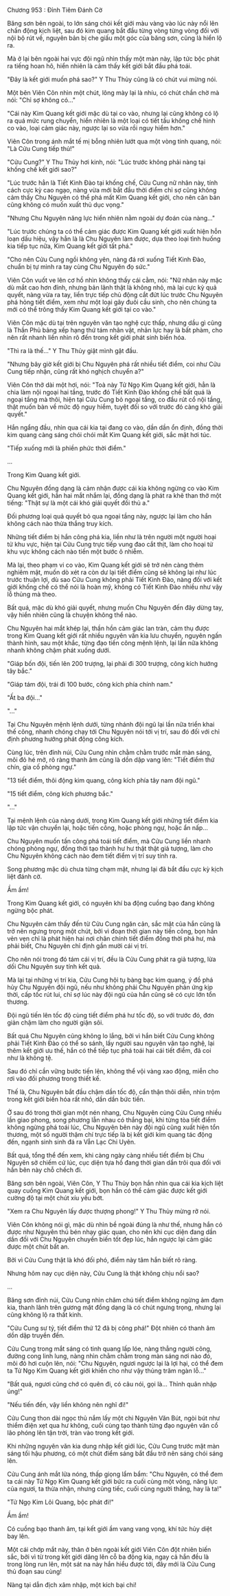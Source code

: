 




Chương 953 : Đỉnh Tiêm Đánh Cờ


Băng sơn bên ngoài, to lớn sáng chói kết giới màu vàng vào lúc này nổi lên chấn động kịch liệt, sau đó kim quang bắt đầu từng vòng từng vòng đối với nội bộ rút về, nguyên bản bị che giấu một góc của băng sơn, cũng là hiển lộ ra.

Mà ở lại bên ngoài hai vực đội ngũ nhìn thấy một màn này, lập tức bộc phát ra tiếng hoan hô, hiển nhiên là cảm thấy kết giới bắt đầu phá toái.

"Đây là kết giới muốn phá sao?" Y Thu Thủy cũng là có chút vui mừng nói.

Một bên Viên Côn nhìn một chút, lông mày lại là nhíu, có chút chần chờ mà nói: "Chỉ sợ không có..."

"Cái này Kim Quang kết giới mặc dù tại co vào, nhưng lại cũng không có lộ ra quá mức rung chuyển, hiển nhiên là một loại có tiết tấu khống chế hình co vào, loại cảm giác này, ngược lại so vừa rồi nguy hiểm hơn."

Viên Côn trong ánh mắt tế mị bỗng nhiên lướt qua một vòng tinh quang, nói: "Là Cửu Cung tiếp thủ!"

"Cửu Cung?" Y Thu Thủy hơi kinh, nói: "Lúc trước không phải nàng tại khống chế kết giới sao?"

"Lúc trước hẳn là Tiết Kinh Đào tại khống chế, Cửu Cung nữ nhân này, tính cách cực kỳ cao ngạo, nàng vừa mới bắt đầu thời điểm chỉ sợ cũng không cảm thấy Chu Nguyên có thể phá mất Kim Quang kết giới, cho nên căn bản cũng không có muốn xuất thủ dục vọng."

"Nhưng Chu Nguyên năng lực hiển nhiên nằm ngoài dự đoán của nàng..."

"Lúc trước chúng ta có thể cảm giác được Kim Quang kết giới xuất hiện hỗn loạn dấu hiệu, vậy hẳn là là Chu Nguyên làm được, dựa theo loại tình huống kia tiếp tục nữa, Kim Quang kết giới tất phá."

"Cho nên Cửu Cung ngồi không yên, nàng đá rơi xuống Tiết Kinh Đào, chuẩn bị tự mình ra tay cùng Chu Nguyên đọ sức."

Viên Côn vuốt ve lên cơ hồ nhìn không thấy cái cằm, nói: "Nữ nhân này mặc dù mắt cao hơn đỉnh, nhưng bản lãnh thật là không nhỏ, mà lại cực kỳ quả quyết, nàng vừa ra tay, liền trực tiếp chủ động cắt đứt lúc trước Chu Nguyên phá hỏng tiết điểm, xem như một loại gãy đuôi cầu sinh, cho nên chúng ta mới có thể trông thấy Kim Quang kết giới tại co vào."

Viên Côn mặc dù tại trên nguyên văn tạo nghệ cực thấp, nhưng dầu gì cũng là Thần Phủ bảng xếp hạng thứ tám nhân vật, nhãn lực hay là bất phàm, cho nên rất nhanh liền nhìn rõ đến trong kết giới phát sinh biến hóa.

"Thì ra là thế..." Y Thu Thủy giật mình gật đầu.

"Nhưng bây giờ kết giới bị Chu Nguyên phá rất nhiều tiết điểm, coi như Cửu Cung tiếp nhận, cũng rất khó nghịch chuyển a?"

Viên Côn thở dài một hơi, nói: "Toà này Tử Ngọ Kim Quang kết giới, hẳn là chia làm nội ngoại hai tầng, trước đó Tiết Kinh Đào khống chế bất quá là ngoại tầng mà thôi, hiện tại Cửu Cung bỏ ngoại tầng, co đầu rút cổ nội tầng, thật muốn bàn về mức độ nguy hiểm, tuyệt đối so với trước đó càng khó giải quyết."

Hắn ngẩng đầu, nhìn qua cái kia tại đang co vào, dần dần ổn định, đồng thời kim quang càng sáng chói chói mắt Kim Quang kết giới, sắc mặt hơi túc.

"Tiếp xuống mới là phiền phức thời điểm."

...

Trong Kim Quang kết giới.

Chu Nguyên đồng dạng là cảm nhận được cái kia không ngừng co vào Kim Quang kết giới, hắn hai mắt nhắm lại, đồng dạng là phát ra khẽ than thở một tiếng: "Thật sự là một cái khó giải quyết đối thủ a."

Đối phương loại quả quyết bỏ qua ngoại tầng này, ngược lại làm cho hắn không cách nào thừa thắng truy kích.

Những tiết điểm bị hắn công phá kia, liền như là trên người một người hoại tử khu vực, hiện tại Cửu Cung trực tiếp vung đao cắt thịt, làm cho hoại tử khu vực không cách nào tiến một bước ô nhiễm.

Mà lại, theo phạm vi co vào, Kim Quang kết giới sẽ trở nên càng thêm nghiêm mật, muốn dò xét ra còn dư lại tiết điểm cũng sẽ không lại như lúc trước thuận lợi, dù sao Cửu Cung không phải Tiết Kinh Đào, nàng đối với kết giới khống chế có thể nói là hoàn mỹ, không có Tiết Kinh Đào nhiều như vậy lỗ thủng mà theo.

Bất quá, mặc dù khó giải quyết, nhưng muốn Chu Nguyên đến đây dừng tay, vậy hiển nhiên cũng là chuyện không thể nào.

Chu Nguyên hai mắt khép lại, thần hồn cảm giác lan tràn, cảm thụ được trong Kim Quang kết giới rất nhiều nguyên văn kia lưu chuyển, nguyên ngấn thành hình, sau một khắc, từng đạo tiến công mệnh lệnh, lại lần nữa không nhanh không chậm phát xuống dưới.

"Giáp bốn đội, tiến lên 200 trượng, lại phải đi 300 trượng, công kích hướng tây bắc."

"Giáp tám đội, trái đi 100 bước, công kích phía chính nam."

"Ất ba đội..."

"..."

Tại Chu Nguyên mệnh lệnh dưới, từng nhánh đội ngũ lại lần nữa triển khai thế công, nhanh chóng chạy tới Chu Nguyên nói tới vị trí, sau đó đối với chỉ định phương hướng phát động công kích.

Cùng lúc, trên đỉnh núi, Cửu Cung nhìn chằm chằm trước mắt màn sáng, môi đỏ hé mở, rõ ràng thanh âm cũng là dồn dập vang lên: "Tiết điểm thứ chín, gia cố phòng ngự."

"13 tiết điểm, thôi động kim quang, công kích phía tây nam đội ngũ."

"15 tiết điểm, công kích phương bắc."

"..."

Tại mệnh lệnh của nàng dưới, trong Kim Quang kết giới những tiết điểm kia lập tức vận chuyển lại, hoặc tiến công, hoặc phòng ngự, hoặc ẩn nấp...

Chu Nguyên muốn tấn công phá toái tiết điểm, mà Cửu Cung liền nhanh chóng phòng ngự, đồng thời tạo thành hư hư thật thật giả tượng, làm cho Chu Nguyên không cách nào đem tiết điểm vị trí suy tính ra.

Song phương mặc dù chưa từng chạm mặt, nhưng lại đã bắt đầu cực kỳ kịch liệt đánh cờ.

Ầm ầm!

Trong Kim Quang kết giới, có nguyên khí ba động cuồng bạo đang không ngừng bộc phát.

Chu Nguyên cảm thấy đến từ Cửu Cung ngăn cản, sắc mặt của hắn cũng là trở nên ngưng trọng một chút, bởi vì đoạn thời gian này tiến công, bọn hắn vẻn vẹn chỉ là phát hiện hai nơi chân chính tiết điểm đồng thời phá hư, mà phải biết, Chu Nguyên chỉ định gần mười cái vị trí.

Cho nên nói trong đó tám cái vị trí, đều là Cửu Cung phát ra giả tượng, lừa dối Chu Nguyên suy tính kết quả.

Mà lại tại những vị trí kia, Cửu Cung hội tụ bàng bạc kim quang, ý đồ phá hủy Chu Nguyên đội ngũ, nếu như không phải Chu Nguyên phản ứng kịp thời, cấp tốc rút lui, chỉ sợ lúc này đội ngũ của hắn cũng sẽ có cực lớn tổn thương.

Đội ngũ tiến lên tốc độ cùng tiết điểm phá hư tốc độ, so với trước đó, đơn giản chậm làm cho người giận sôi.

Bất quá Chu Nguyên cũng không lo lắng, bởi vì hắn biết Cửu Cung không phải Tiết Kinh Đào có thể so sánh, lấy người sau nguyên văn tạo nghệ, lại thêm kết giới ưu thế, hắn có thể tiếp tục phá toái hai cái tiết điểm, đã coi như là không tệ.

Sau đó chỉ cần vững bước tiến lên, không thể vội vàng xao động, miễn cho rơi vào đối phương trong thiết kế.

Thế là, Chu Nguyên bắt đầu chậm dần tốc độ, cẩn thận thôi diễn, nhìn trộm trong kết giới biến hóa rất nhỏ, dần dần bức tiến.

Ở sau đó trong thời gian một nén nhang, Chu Nguyên cùng Cửu Cung nhiều lần giao phong, song phương lẫn nhau có thắng bại, khi từng tòa tiết điểm không ngừng phá toái lúc, Chu Nguyên bên này đội ngũ cũng xuất hiện tổn thương, một số người thậm chí trực tiếp là bị kết giới kim quang tác động đến, ngạnh sinh sinh đá ra Vẫn Lạc Chi Uyên.

Bất quá, tổng thể đến xem, khi càng ngày càng nhiều tiết điểm bị Chu Nguyên sở chiếm cứ lúc, cục diện tựa hồ đang thời gian dần trôi qua đối với hắn bên này chỗ chếch đi.

Băng sơn bên ngoài, Viên Côn, Y Thu Thủy bọn hắn nhìn qua cái kia kịch liệt quay cuồng Kim Quang kết giới, bọn hắn có thể cảm giác được kết giới cường độ tại một chút xíu yếu bớt.

"Xem ra Chu Nguyên lấy được thượng phong!" Y Thu Thủy mừng rỡ nói.

Viên Côn không nói gì, mặc dù nhìn bề ngoài đúng là như thế, nhưng hắn có được như Nguyên thú bén nhạy giác quan, cho nên khi cục diện đang dần dần đối với Chu Nguyên chuyển biến tốt đẹp lúc, hắn ngược lại cảm giác được một chút bất an.

Bởi vì Cửu Cung thật là khó đối phó, điểm này tâm hắn biết rõ ràng.

Nhưng hôm nay cục diện này, Cửu Cung là thật không chịu nổi sao?

...

Băng sơn đỉnh núi, Cửu Cung nhìn chăm chú tiết điểm không ngừng ảm đạm kia, thanh lãnh trên gương mặt đồng dạng là có chút ngưng trọng, nhưng lại cũng không lộ ra thất kinh.

"Cửu Cung sư tỷ, tiết điểm thứ 12 đã bị công phá!" Đột nhiên có thanh âm dồn dập truyền đến.

Cửu Cung trong mắt sáng có tinh quang lấp lóe, nàng thẳng người cõng, đường cong linh lung, nàng nhìn chằm chằm trong màn sáng nơi nào đó, môi đỏ hơi cuộn lên, nói: "Chu Nguyên, ngươi ngược lại là lợi hại, có thể đem ta Tử Ngọ Kim Quang kết giới khiến cho như vậy thủng trăm ngàn lỗ..."

"Bất quá, ngươi cũng chớ có quên đi, có câu nói, gọi là... Thỉnh quân nhập úng!"

"Nếu tiến đến, vậy liền không nên nghĩ đi!"

Cửu Cung thon dài ngọc thủ nắm lấy một chi Nguyên Văn Bút, ngòi bút như thiểm điện xẹt qua hư không, cuối cùng tạo thành từng đạo nguyên văn cổ lão phóng lên tận trời, tràn vào trong kết giới.

Khi những nguyên văn kia dung nhập kết giới lúc, Cửu Cung trước mặt màn sáng tối hậu phương, có một chút điểm sáng bắt đầu trở nên sáng chói sáng lên.

Cửu Cung ánh mắt lửa nóng, thấp giọng lẩm bẩm: "Chu Nguyên, có thể đem ta cái này Tử Ngọ Kim Quang kết giới bức ra cuối cùng một vòng, năng lực của ngươi, ta thừa nhận, nhưng cũng tiếc, cuối cùng người thắng, hay là ta!"

"Tử Ngọ Kim Lôi Quang, bộc phát đi!"

Ầm ầm!

Có cuồng bạo thanh âm, tại kết giới ầm vang vang vọng, khí tức hủy diệt bay lên.

Một cái chớp mắt này, thân ở bên ngoài kết giới Viên Côn đột nhiên biến sắc, bởi vì từ trong kết giới dâng lên cỗ ba động kia, ngay cả hắn đều là trong lòng run lên, một sát na này hắn hiểu được tới, đây mới là Cửu Cung thủ đoạn sau cùng!

Nàng tại dẫn địch xâm nhập, một kích bại chi!




